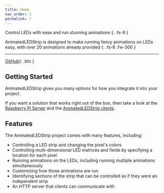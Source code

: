 ```yaml
---
title: Home
nav_order: 1
permalink: /
---
```


Control LEDs with ease and run stunning animations
{: .fs-9 }

AnimatedLEDStrip is designed to make running fancy animations on LEDs easy, with over 20 animations already provided
{: .fs-6 .fw-300 }

---

[GitHub](https://github.com/AnimatedLEDStrip){: .btn }

## Getting Started

AnimatedLEDStrip gives you many options for how you integrate it into your project.

If you want a solution that works right out of the box, then take a look at the [Raspberry Pi Server](/server.html#raspberry-pi-server) and the [AnimatedLEDStrip clients](/clients).

## Features

The AnimatedLEDStrip project comes with many features, including:

- Controlling a LED strip and changing the pixel's colors
- Controlling multi-dimensional LED matrices and fields by specifying a location for each pixel
- Running animations on the LEDs, including running multiple animations simultaneously
- Customizing how those animations are run
- Identifying sections of the strip that can be controlled as if they were an independent strip
- An HTTP server that clients can communicate with

